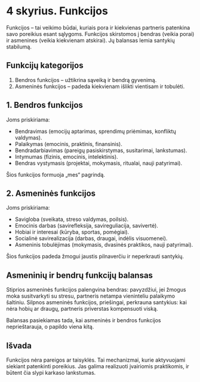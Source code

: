 # 4 skyrius. Funkcijos

Funkcijos – tai veikimo būdai, kuriais pora ir kiekvienas partneris patenkina savo poreikius esant sąlygoms. Funkcijos skirstomos į bendras (veikia porai) ir asmenines (veikia kiekvienam atskirai). Jų balansas lemia santykių stabilumą.

## Funkcijų kategorijos

1. Bendros funkcijos – užtikrina sąveiką ir bendrą gyvenimą.
2. Asmeninės funkcijos – padeda kiekvienam išlikti vientisam ir tobulėti.

## 1. Bendros funkcijos

Joms priskiriama:

- Bendravimas (emocijų aptarimas, sprendimų priėmimas, konfliktų valdymas).
- Palaikymas (emocinis, praktinis, finansinis).
- Bendradarbiavimas (pareigų pasiskirstymas, susitarimai, lankstumas).
- Intymumas (fizinis, emocinis, intelektinis).
- Bendras vystymasis (projektai, mokymasis, ritualai, nauji patyrimai).

Šios funkcijos formuoja „mes“ pagrindą.

## 2. Asmeninės funkcijos

Joms priskiriama:

- Savigloba (sveikata, streso valdymas, poilsis).
- Emocinis darbas (savirefleksija, savireguliacija, savivertė).
- Hobiai ir interesai (kūryba, sportas, pomėgiai).
- Socialinė savirealizacija (darbas, draugai, indėlis visuomenei).
- Asmeninis tobulėjimas (mokymasis, dvasinės praktikos, nauji patyrimai).

Šios funkcijos padeda žmogui jaustis pilnaverčiu ir neperkrauti santykių.

## Asmeninių ir bendrų funkcijų balansas

Stiprios asmeninės funkcijos palengvina bendras: pavyzdžiui, jei žmogus moka susitvarkyti su stresu, partneris netampa vieninteliu palaikymo šaltiniu. Silpnos asmeninės funkcijos, priešingai, perkrauna santykius: kai nėra hobių ar draugų, partneris priverstas kompensuoti viską.

Balansas pasiekiamas tada, kai asmeninės ir bendros funkcijos neprieštarauja, o papildo viena kitą.

## Išvada

Funkcijos nėra pareigos ar taisyklės. Tai mechanizmai, kurie aktyvuojami siekiant patenkinti poreikius. Jas galima realizuoti įvairiomis praktikomis, ir būtent čia slypi karkaso lankstumas.

<div style="page-break-after: always;"></div>